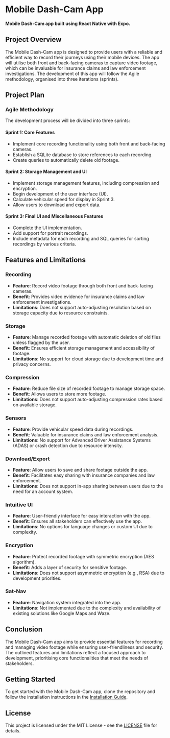 # Mobile Dash-Cam App

**Mobile Dash-Cam app built using React Native with Expo.**

## Project Overview

The Mobile Dash-Cam app is designed to provide users with a reliable and efficient way to record their journeys using their mobile devices. The app will utilise both front and back-facing cameras to capture video footage, which can be invaluable for insurance claims and law enforcement investigations. The development of this app will follow the Agile methodology, organised into three iterations (sprints).

## Project Plan

### Agile Methodology

The development process will be divided into three sprints:

#### Sprint 1: Core Features
- Implement core recording functionality using both front and back-facing cameras.
- Establish a SQLite database to store references to each recording.
- Create queries to automatically delete old footage.

#### Sprint 2: Storage Management and UI
- Implement storage management features, including compression and encryption.
- Begin development of the user interface (UI).
- Calculate vehicular speed for display in Sprint 3.
- Allow users to download and export data.

#### Sprint 3: Final UI and Miscellaneous Features
- Complete the UI implementation.
- Add support for portrait recordings.
- Include metadata for each recording and SQL queries for sorting recordings by various criteria.

## Features and Limitations

### Recording
- **Feature**: Record video footage through both front and back-facing cameras.
- **Benefit**: Provides video evidence for insurance claims and law enforcement investigations.
- **Limitations**: Does not support auto-adjusting resolution based on storage capacity due to resource constraints.

### Storage
- **Feature**: Manage recorded footage with automatic deletion of old files unless flagged by the user.
- **Benefit**: Ensures efficient storage management and accessibility of footage.
- **Limitations**: No support for cloud storage due to development time and privacy concerns.

### Compression
- **Feature**: Reduce file size of recorded footage to manage storage space.
- **Benefit**: Allows users to store more footage.
- **Limitations**: Does not support auto-adjusting compression rates based on available storage.

### Sensors
- **Feature**: Provide vehicular speed data during recordings.
- **Benefit**: Valuable for insurance claims and law enforcement analysis.
- **Limitations**: No support for Advanced Driver Assistance Systems (ADAS) or crash detection due to resource intensity.

### Download/Export
- **Feature**: Allow users to save and share footage outside the app.
- **Benefit**: Facilitates easy sharing with insurance companies and law enforcement.
- **Limitations**: Does not support in-app sharing between users due to the need for an account system.

### Intuitive UI
- **Feature**: User-friendly interface for easy interaction with the app.
- **Benefit**: Ensures all stakeholders can effectively use the app.
- **Limitations**: No options for language changes or custom UI due to complexity.

### Encryption
- **Feature**: Protect recorded footage with symmetric encryption (AES algorithm).
- **Benefit**: Adds a layer of security for sensitive footage.
- **Limitations**: Does not support asymmetric encryption (e.g., RSA) due to development priorities.

### Sat-Nav
- **Feature**: Navigation system integrated into the app.
- **Limitations**: Not implemented due to the complexity and availability of existing solutions like Google Maps and Waze.

## Conclusion

The Mobile Dash-Cam app aims to provide essential features for recording and managing video footage while ensuring user-friendliness and security. The outlined features and limitations reflect a focused approach to development, prioritising core functionalities that meet the needs of stakeholders.

## Getting Started

To get started with the Mobile Dash-Cam app, clone the repository and follow the installation instructions in the [Installation Guide](link-to-installation-guide).

## License

This project is licensed under the MIT License - see the [LICENSE](LICENSE) file for details.
